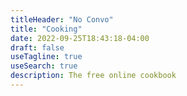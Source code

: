 ```yaml
---
titleHeader: "No Convo"
title: "Cooking"
date: 2022-09-25T18:43:18-04:00
draft: false
useTagline: true
useSearch: true
description: The free online cookbook
---
```

